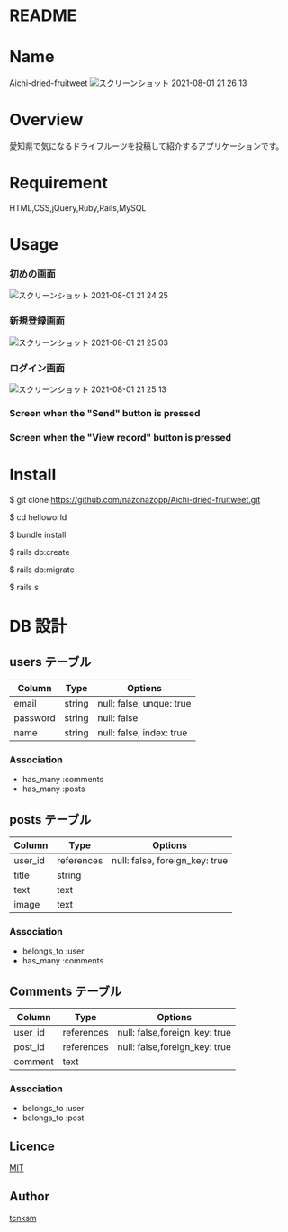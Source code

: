 # README

# Name

Aichi-dried-fruitweet
![スクリーンショット 2021-08-01 21 26 13](https://user-images.githubusercontent.com/61644930/134809237-522b9abe-acce-47fd-87be-41f0f0f1169e.png)

# Overview

愛知県で気になるドライフルーツを投稿して紹介するアプリケーションです。

# Requirement

HTML,CSS,jQuery,Ruby,Rails,MySQL

# Usage

### 初めの画面

![スクリーンショット 2021-08-01 21 24 25](https://user-images.githubusercontent.com/61644930/134809319-a884d4a3-5de2-4d6b-8719-47d618c55315.png)

### 新規登録画面

![スクリーンショット 2021-08-01 21 25 03](https://user-images.githubusercontent.com/61644930/134809355-7b3dafbb-133d-45bd-866b-f79998697128.png)

### ログイン画面

![スクリーンショット 2021-08-01 21 25 13](https://user-images.githubusercontent.com/61644930/134809389-c7a7a933-9002-4f27-bdd9-4b42d90c52b0.png)

### Screen when the "Send" button is pressed

### Screen when the "View record" button is pressed

# Install

$ git clone https://github.com/nazonazopp/Aichi-dried-fruitweet.git

$ cd helloworld

$ bundle install

$ rails db:create

$ rails db:migrate

$ rails s

# DB 設計

## users テーブル

| Column   | Type   | Options                  |
| -------- | ------ | ------------------------ |
| email    | string | null: false, unque: true |
| password | string | null: false              |
| name     | string | null: false, index: true |

### Association

- has_many :comments
- has_many :posts

## posts テーブル

| Column  | Type       | Options                        |
| ------- | ---------- | ------------------------------ |
| user_id | references | null: false, foreign_key: true |
| title   | string     |                                |
| text    | text       |                                |
| image   | text       |                                |

### Association

- belongs_to :user
- has_many :comments

## Comments テーブル

| Column  | Type       | Options                       |
| ------- | ---------- | ----------------------------- |
| user_id | references | null: false,foreign_key: true |
| post_id | references | null: false,foreign_key: true |
| comment | text       |                               |

### Association

- belongs_to :user
- belongs_to :post

## Licence

[MIT](https://github.com/tcnksm/tool/blob/master/LICENCE)

## Author

[tcnksm](https://github.com/tcnksm)
